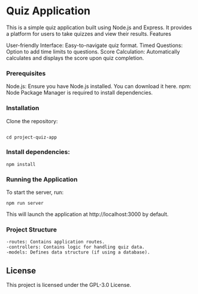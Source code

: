 # Quiz Application

This is a simple quiz application built using Node.js and Express. It provides a platform for users to take quizzes and view their results.
Features

User-friendly Interface: Easy-to-navigate quiz format.
Timed Questions: Option to add time limits to questions.
Score Calculation: Automatically calculates and displays the score upon quiz completion.

### Prerequisites

Node.js: Ensure you have Node.js installed. You can download it here.
npm: Node Package Manager is required to install dependencies.

### Installation

Clone the repository:

```git clone https://github.com/manupanand/project-quiz-app.git

cd project-quiz-app
```

### Install dependencies:

```
npm install
```

### Running the Application

To start the server, run:

``` 
npm run server

```

This will launch the application at http://localhost:3000 by default.

### Project Structure

    -routes: Contains application routes.
    -controllers: Contains logic for handling quiz data.
    -models: Defines data structure (if using a database).
   

## License

This project is licensed under the GPL-3.0 License.
